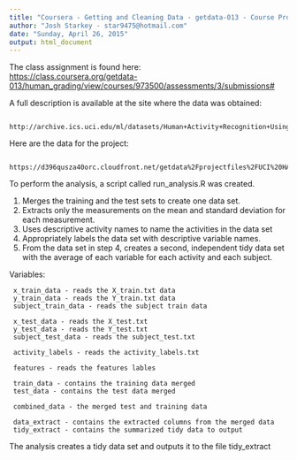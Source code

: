 ```yaml
---
title: "Coursera - Getting and Cleaning Data - getdata-013 - Course Project"
author: "Josh Starkey - star9475@hotmail.com"
date: "Sunday, April 26, 2015"
output: html_document
---
```


The class assignment is found here:  
https://class.coursera.org/getdata-013/human_grading/view/courses/973500/assessments/3/submissions#

A full description is available at the site where the data was obtained: 

     http://archive.ics.uci.edu/ml/datasets/Human+Activity+Recognition+Using+Smartphones 
 
Here are the data for the project: 
      
     https://d396qusza40orc.cloudfront.net/getdata%2Fprojectfiles%2FUCI%20HAR%20Dataset.zip 
 
To perform the analysis, a script called run_analysis.R was created. 

1. Merges the training and the test sets to create one data set.
2. Extracts only the measurements on the mean and standard deviation for each measurement. 
3. Uses descriptive activity names to name the activities in the data set
4. Appropriately labels the data set with descriptive variable names. 
5. From the data set in step 4, creates a second, independent tidy data set with the average of each variable for each activity and each subject.

Variables:

     x_train_data - reads the X_train.txt data
     y_train_data - reads the Y_train.txt data
     subject_train_data - reads the subject train data
               
     x_test_data - reads the X_test.txt
     y_test_data - reads the Y_test.txt
     subject_test_data - reads the subject_test.txt

     activity_labels - reads the activity_labels.txt

     features - reads the features lables

     train_data - contains the training data merged
     test_data - contains the test data merged
     
     combined_data - the merged test and training data
     
     data_extract - contains the extracted columns from the merged data
     tidy_extract - contains the summarized tidy data to output

The analysis creates a tidy data set and outputs it to the file tidy_extract


